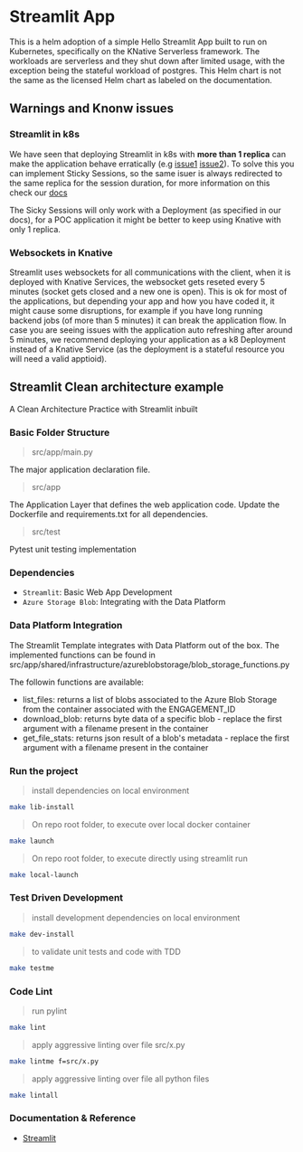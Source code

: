 # Streamlit App

This is a helm adoption of a simple Hello Streamlit App built to run on Kubernetes, specifically on the KNative Serverless framework. The workloads are serverless and they shut down after limited usage, with the exception being the stateful workload of postgres. This Helm chart is not the same as the licensed Helm chart as labeled on the documentation.

## Warnings and Knonw issues

### Streamlit in k8s

We have seen that deploying Streamlit in k8s with **more than 1 replica** can make the application behave erratically (e.g [issue1](https://discuss.streamlit.io/t/loadbalancing-in-kubernetes-issues-cookie-help/39498) [issue2](https://discuss.streamlit.io/t/deploy-streamlit-using-kubernetes/60127)). To solve this you can implement Sticky Sessions, so the same isuer is always redirected to the same replica for the session duration, for more information on this check our [docs](https://hosted-apps-us.pwclabs.pwcglb.com/docs/developerguide/sticky_sessions/)

The Sicky Sessions will only work with a Deployment (as specified in our docs), for a POC application it might be better to keep using Knative with only 1 replica.

### Websockets in Knative

Streamlit uses websockets for all communications with the client, when it is deployed with Knative Services, the websocket gets reseted every 5 minutes (socket gets closed and a new one is open). This is ok for most of the applications, but depending your app and how you have coded it, it might cause some disruptions, for example if you have long running backend jobs (of more than 5 minutes) it can break the application flow. In case you are seeing issues with the application auto refreshing after around 5 minutes, we recommend deploying your application as a k8 Deployment instead of a Knative Service (as the deployment is a stateful resource you will need a valid apptioid).

## Streamlit Clean architecture example

A Clean Architecture Practice with Streamlit inbuilt

### Basic Folder Structure

> src/app/main.py

The major application declaration file.

> src/app

The Application Layer that defines the web application code. Update the Dockerfile and requirements.txt for all dependencies.

> src/test

Pytest unit testing implementation

### Dependencies

- `Streamlit`: Basic Web App Development
- `Azure Storage Blob`: Integrating with the Data Platform

### Data Platform Integration

The Streamlit Template integrates with Data Platform out of the box. The implemented functions can be found in src/app/shared/infrastructure/azureblobstorage/blob_storage_functions.py

The followin functions are available:
- list_files: returns a list of blobs associated to the Azure Blob Storage from the container associated with the ENGAGEMENT_ID
- download_blob: returns byte data of a specific blob - replace the first argument with a filename present in the container
- get_file_stats: returns json result of a blob's metadata - replace the first argument with a filename present in the container

### Run the project

> install dependencies on local environment

```bash
make lib-install
```

> On repo root folder, to execute over local docker container

```bash
make launch
```

> On repo root folder, to execute directly using streamlit run

```bash
make local-launch
```

### Test Driven Development

> install development dependencies on local environment

```bash
make dev-install
```

> to validate unit tests and code with TDD

```bash
make testme
```

### Code Lint

> run pylint

```bash
make lint
```

> apply aggressive linting over file src/x.py

```bash
make lintme f=src/x.py
```

> apply aggressive linting over file all python files

```bash
make lintall
```

### Documentation & Reference

- [Streamlit](https://streamlit.io/)